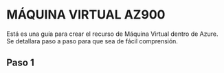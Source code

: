 # MÁQUINA VIRTUAL AZ900
Está es una guía para crear el recurso de Máquina Virtual dentro de Azure.
Se detallara paso a paso para que sea de fácil comprensión.

## Paso 1


